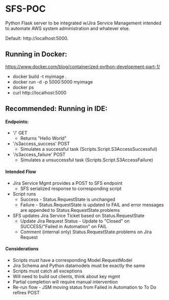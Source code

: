 # SFS-POC

Python Flask server to be integrated w/Jira Service Management intended to automate AWS system administration and whatever else. 

Default: http://localhost:5000.

## Running in Docker:
https://www.docker.com/blog/containerized-python-development-part-1/
* docker build -t myimage .
* docker run -d -p 5000:5000 myimage
* docker ps
* curl http://localhost:5000

## Recommended: Running in IDE:

#### Endpoints:
* '/' GET
  * Returns "Hello World"
* '/s3access_success' POST
  * Simulates a successful task (Scripts.Script.S3AccessSuccessful)
* '/s3access_failure' POST
  * Simulates a unsuccessful task (Scripts.Script.S3AccessFailure)
 
#### Intended Flow
* Jira Service Mgmt provides a POST to SFS endpoint
  * SFS serialized response to corresponding script
* Script runs
  * Success - Status.RequestState is unchanged
  * Failure - Status.RequestState is updated to FAIL and error messages are appended to Status.RequestState.problems
* SFS updates Jira Service Ticket based on Status.RequestState
  * Update Jira Request Status - Update to "Closed" on SUCCESS/"Failed in Automation" on FAIL
  * Comment (internal only) Status.RequestState.problems on Jira Request
  
#### Considerations
* Scripts must have a corresponding Model.RequestModel
* Jira Schema and Python datamodels must be exactly the same
* Scripts must catch all exceptions
* Will need to build out clients, think about key mgmt
* Partial completion will require manual intervention
* Re-run flow - JSM moving status from Failed in Automation to To Do refires POST
  
  

